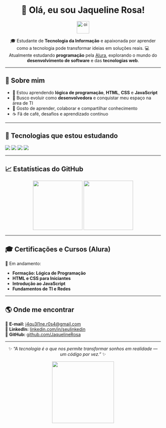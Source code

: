 <!-- Banner animado ou frase de destaque -->
<h1 align="center">👋 Olá, eu sou Jaqueline Rosa!</h1>

<p align="center">
  <img src="https://media.giphy.com/media/hvRJCLFzcasrR4ia7z/giphy.gif" width="40px" alt="oi" />
</p>

<p align="center">
  🎓 Estudante de <b>Tecnologia da Informação</b> e apaixonada por aprender como a tecnologia pode transformar ideias em soluções reais.  
  💻 Atualmente estudando <b>programação</b> pela <a href="https://www.alura.com.br/" target="_blank">Alura</a>, explorando o mundo do <b>desenvolvimento de software</b> e das <b>tecnologias web</b>.
</p>

---

## 🚀 Sobre mim

- 🌱 Estou aprendendo **lógica de programação**, **HTML**, **CSS** e **JavaScript**  
- 🎯 Busco evoluir como **desenvolvedora** e conquistar meu espaço na área de TI  
- 💬 Gosto de aprender, colaborar e compartilhar conhecimento  
- ☕ Fã de café, desafios e aprendizado contínuo  

---

## 🧠 Tecnologias que estou estudando

<p align="left">
  <img src="https://img.shields.io/badge/HTML5-E34F26?style=for-the-badge&logo=html5&logoColor=white" />
  <img src="https://img.shields.io/badge/CSS3-1572B6?style=for-the-badge&logo=css3&logoColor=white" />
  <img src="https://img.shields.io/badge/JavaScript-F7DF1E?style=for-the-badge&logo=javascript&logoColor=black" />
  <img src="https://img.shields.io/badge/Python-3776AB?style=for-the-badge&logo=python&logoColor=white" />
</p>

---

## 📈 Estatísticas do GitHub

<div align="center">
  <img height="160em" src="https://github-readme-stats.vercel.app/api?username=JaquelineRosa&show_icons=true&theme=tokyonight&hide_border=true&bg_color=00000000" />
  <img height="160em" src="https://github-readme-stats.vercel.app/api/top-langs/?username=JaquelineRosa&layout=compact&theme=tokyonight&hide_border=true&bg_color=00000000" />
</div>

---

## 🎓 Certificações e Cursos (Alura)

🎯 Em andamento:
- **Formação: Lógica de Programação**
- **HTML e CSS para Iniciantes**
- **Introdução ao JavaScript**
- **Fundamentos de TI e Redes**

---

## 🌎 Onde me encontrar

📧 **E-mail:** [j4qu3l1ne.r0s4@gmail.com](mailto:j4qu3l1ne.r0s4@gmail.com)  
💼 **LinkedIn:** [linkedin.com/in/seulinkedin](https://linkedin.com/in/seulinkedin)  
📱 **GitHub:** [github.com/JaquelineRosa](https://github.com/JaquelineRosa)

---

<p align="center">
  ✨ <i>“A tecnologia é o que nos permite transformar sonhos em realidade — um código por vez.”</i> ✨
</p>

<p align="center">
  <img src="https://media.giphy.com/media/du3J3cXyzhj75IOgvA/giphy.gif" width="200px" />
</p>

